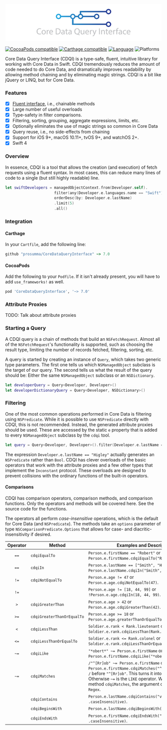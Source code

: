 ![CoreDataQueryInterface](CoreDataQueryInterface.png)

[![CocoaPods compatible](https://img.shields.io/cocoapods/v/CoreDataQueryInterface.svg)](https://cocoapods.org)
[![Carthage compatible](https://img.shields.io/badge/Carthage-compatible-4BC51D.svg?style=flat)](https://github.com/Carthage/Carthage)
[![Language](https://img.shields.io/badge/Swift-4.0-orange.svg)](http://swift.org)
![Platforms](https://img.shields.io/cocoapods/p/CoreDataQueryInterface.svg)

Core Data Query Interface (CDQI) is a type-safe, fluent, intuitive library for working with Core Data in Swift. CDQI tremendously reduces the amount of code needed to do Core Data, and dramatically improves readability by allowing method chaining and by eliminating magic strings. CDQI is a bit like jQuery or LINQ, but for Core Data.

### Features

- [x] [Fluent interface](http://en.wikipedia.org/wiki/Fluent_interface), i.e., chainable methods
- [x] Large number of useful overloads
- [x] Type-safety in filter comparisons.
- [x] Filtering, sorting, grouping, aggregate expressions, limits, etc.
- [x] Optionally eliminates the use of magic strings so common in Core Data
- [x] Query reuse, i.e., no side-effects from chaining
- [x] Support for iOS 9+, macOS 10.11+, tvOS 9+, and watchOS 2+.
- [x] Swift 4

### Overview

In essence, CDQI is a tool that allows the creation (and execution) of fetch requests using a fluent syntax. In most cases, this can reduce many lines of code to a single (but still highly readable) line.

```swift
let swiftDevelopers = managedObjectContext.from(Developer.self).
                      filter(any(Developer.e.languages.name == "Swift"))
                      orderDesc(by: Developer.e.lastName)
                      .limit(5)
                      .all()
```

### Integration

#### Carthage

In your `Cartfile`, add the following line:

```ruby
github "prosumma/CoreDataQueryInterface" ~> 7.0
```

#### CocoaPods

Add the following to your `Podfile`. If it isn't already present, you will have to add `use_frameworks!` as well.

```ruby
pod 'CoreDataQueryInterface', '~> 7.0'
```

### Attribute Proxies

TODO: Talk about attribute proxies

### Starting a Query

A CDQI query is a chain of methods that build an `NSFetchRequest`. Almost all of the `NSFetchRequest`'s functionality is supported, such as choosing the result type, limiting the number of records fetched, filtering, sorting, etc.

A query is started by creating an instance of `Query`, which takes two generic type parameters. The first one tells us which `NSManagedObject` subclass is the target of our query. The second tells us what the result of the query should be: Either the same `NSManagedObject` subclass or an `NSDictionary`.

```swift
let developerQuery = Query<Developer, Developer>()
let developerDictionaryQuery = Query<Developer, NSDictionary>()
```

### Filtering

One of the most common operations performed in Core Data is filtering using `NSPredicate`. While it is possible to use `NSPredicate` directly with CDQI, this is not recommended. Instead, the generated attribute proxies should be used. These are accessed by the static `e` property that is added to every `NSManagedObject` subclass by the `cdqi` tool.

```swift
let query = Query<Developer, Developer>().filter(Developer.e.lastName == "Higley")
```

The expression `Developer.e.lastName == "Higley"` actually generates an `NSPredicate` rather than `Bool`. CDQI has clever overloads of the basic operators that work with the attribute proxies and a few other types that implement the `Inconstant` protocol. These overloads are designed to prevent collisions with the ordinary functions of the built-in operators.

#### Comparisons

CDQI has comparison operators, comparison methods, and comparison functions. Only the operators and methods will be covered here. See the source code for the functions.

The operators all perform _case-insensitive_ operations, which is the default for Core Data (and `NSPredicate`). The methods take an `options` parameter of type `NSComparisonPredicate.Options` that allows for case- and diacritic-insensitivity if desired.

Operator | Method | Examples and Description
:---: | --- | ---
`==` | `cdqiEqualTo` | `Person.e.firstName == "Robert"` or `Person.e.firstName.cdqiEqualTo("Robert")`.
`==` | `cdqiIn` | `Person.e.lastName == ["Smith", "Hayek"]` or `Person.e.lastName.cdqiIn("Smith", "Hayek")`.
`!=` | `cdqiNotEqualTo` | `Person.e.age != 47` or `Person.e.age.cdqiNotEqualTo(47)`.
`!=` | &nbsp; | `Person.e.age != [18, 44, 99]` or `!Person.e.age.cdqiIn(18, 44, 99)`.
`>` | `cdqiGreaterThan` | `Person.e.age > 42` or `Person.e.age.cdqiGreaterThan(42)`.
`>=` | `cdqiGreaterThanOrEqualTo` | `Person.e.age >= 18` or `Person.e.age.greaterThanOrEqualTo(18)`.
`<` | `cdqiLessThan` | `Soldier.e.rank < Rank.lieutenant` or `Soldier.e.rank.cdqiLessThan(Rank.lieutenant)`.
`<=` | `cdqiLessThanOrEqualTo` | `Soldier.e.rank <= Rank.colonel` or `Soldier.e.rank.cdqiLessThanOrEqualTo(Rank.colonel)`.
`~=` | `cdqiLike` | `"*obert*" ~= Person.e.firstName` or `Person.e.firstName.cdqiLike("*obert*")`.
`~=` | `cdqiMatches` | `/"^[Rr]ob" ~= Person.e.firstName` or `Person.e.firstName.cdqiMatches("^[Rr]ob")`. Note the `/` before `"^[Rr]ob"`. This turns it into a CDQI `Regex`. Otherwise `~=` is the `LIKE` operator. When using the method `cdqiMatches`, the argument can be a `String` or `Regex`.
&nbsp; | `cdqiContains` | `Person.e.lastName.cdqiContains("von", options: .caseInsensitive)`.
&nbsp; | `cdqiBeginsWith` | `Person.e.lastName.cdqiBeginsWith("X")`.
&nbsp; | `cdqiEndsWith` | `Person.e.firstName.cdqiEndsWith("n", options: .caseInsensitive)`.
